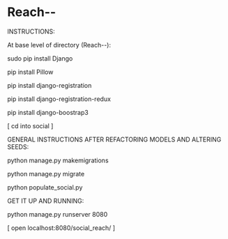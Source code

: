 # Reach--

INSTRUCTIONS:

At base level of directory (Reach--):

sudo pip install Django

pip install Pillow

pip install django-registration

pip install django-registration-redux

pip install django-boostrap3

 [ cd into social ]

GENERAL INSTRUCTIONS AFTER REFACTORING MODELS AND ALTERING SEEDS:

python manage.py makemigrations

python manage.py migrate

python populate_social.py

GET IT UP AND RUNNING:

python manage.py runserver 8080

 [ open localhost:8080/social_reach/ ]
